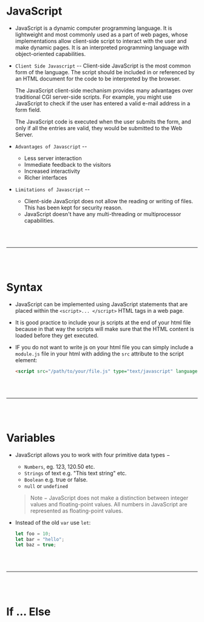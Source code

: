 # JavaScript

- JavaScript is a dynamic computer programming language. It is lightweight and most commonly used as a part of web pages, whose implementations allow client-side script to interact with the user and make dynamic pages. It is an interpreted programming language with object-oriented capabilities.

- `Client Side Javascript` -- Client-side JavaScript is the most common form of the language. The script should be included in or referenced by an HTML document for the code to be interpreted by the browser.

  The JavaScript client-side mechanism provides many advantages over traditional CGI server-side scripts. For example, you might use JavaScript to check if the user has entered a valid e-mail address in a form field.
  
  The JavaScript code is executed when the user submits the form, and only if all the entries are valid, they would be submitted to the Web Server.
  
- `Advantages of Javascript` -- 
  - Less server interaction
  - Immediate feedback to the visitors
  - Increased interactivity
  - Richer interfaces
  
- `Limitations of Javascript` -- 
  - Client-side JavaScript does not allow the reading or writing of files. This has been kept for security reason.
  - JavaScript doesn't have any multi-threading or multiprocessor capabilities.  
  
<br>
<br>

---

<br>
<br>

# Syntax

- JavaScript can be implemented using JavaScript statements that are placed within the `<script>... </script>` HTML tags in a web page.

- It is good practice to include your js scripts at the end of your html file because in that way the scripts will make sure that the HTML content is loaded before they get executed. 

- IF you do not want to write js on your html file you can simply include a `module.js` file in your html with adding the `src` attribute to the script element:
  ```html
  <script src="/path/to/your/file.js" type="text/javascript" language="javascript" ></script>
  ```
  
<br>
<br>

---

<br>
<bR>
  
# Variables

- JavaScript allows you to work with four primitive data types −
  - `Numbers`, eg. 123, 120.50 etc.
  - `Strings` of text e.g. "This text string" etc.
  - `Boolean` e.g. true or false.
  - `null` or `undefined`
  
  > Note − JavaScript does not make a distinction between integer values and floating-point values. All numbers in JavaScript are represented as floating-point values.
  
- Instead of the old `var` use `let`:
  ```js
  let foo = 10;
  let bar = "hello";
  let baz = true;
  ```

<br>
<br>

---

<br>
<br>

# If ... Else


